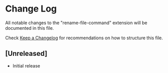 # Change Log

All notable changes to the "rename-file-command" extension will be documented in this file.

Check [Keep a Changelog](http://keepachangelog.com/) for recommendations on how to structure this file.

## [Unreleased]

- Initial release